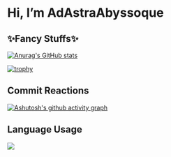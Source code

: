 # Hi, I’m AdAstraAbyssoque

## ✨Fancy Stuffs✨

[![Anurag's GitHub stats](https://github-readme-stats.vercel.app/api?username=adastraabyssoque&theme=github_dark)](https://github.com/anuraghazra/github-readme-stats)

[![trophy](https://github-profile-trophy.vercel.app/?username=AdAstraAbyssoque&theme=onedark)](https://github.com/ryo-ma/github-profile-trophy)

## Commit Reactions

[![Ashutosh's github activity graph](https://github-readme-activity-graph.vercel.app/graph?username=adastraabyssoque&theme=react-dark)](https://github.com/ashutosh00710/github-readme-activity-graph)

## Language Usage
<!--使用的语言-搬砖动画-->
<div align=""> <img src=https://github-readme-stats.vercel.app/api/top-langs/?username=Adastraabyssoque&theme=radical&show_icons=true></div>

<!---
AdAstraAbyssoque/AdAstraAbyssoque is a ✨ special ✨ repository because its `README.md` (this file) appears on your GitHub profile.
You can click the Preview link to take a look at your changes.
--->
